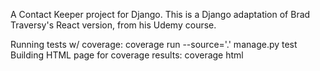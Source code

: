 A Contact Keeper project for Django. This is a Django adaptation of Brad Traversy's React version, from his Udemy course.

Running tests w/ coverage: coverage run --source='.' manage.py test
Building HTML page for coverage results: coverage html
